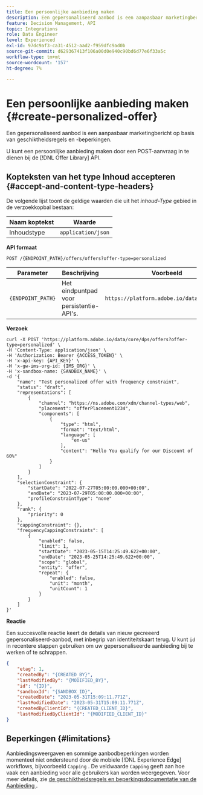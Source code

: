 ```yaml
---
title: Een persoonlijke aanbieding maken
description: Een gepersonaliseerd aanbod is een aanpasbaar marketingbericht op basis van geschiktheidsregels en -beperkingen.
feature: Decision Management, API
topic: Integrations
role: Data Engineer
level: Experienced
exl-id: 97dc9af3-ca31-4512-aad2-f959dfc9ad0b
source-git-commit: d629367413f106a00d0e940c90bd6d77e6f33a5c
workflow-type: tm+mt
source-wordcount: '157'
ht-degree: 7%

---
```


# Een persoonlijke aanbieding maken {#create-personalized-offer}

Een gepersonaliseerd aanbod is een aanpasbaar marketingbericht op basis van geschiktheidsregels en -beperkingen.

U kunt een persoonlijke aanbieding maken door een POST-aanvraag in te dienen bij de [!DNL Offer Library] API.

## Kopteksten van het type Inhoud accepteren {#accept-and-content-type-headers}

De volgende lijst toont de geldige waarden die uit het *inhoud-Type* gebied in de verzoekkopbal bestaan:

| Naam koptekst | Waarde |
| ----------- | ----- |
| Inhoudstype | `application/json` |

**API formaat**

```http
POST /{ENDPOINT_PATH}/offers/offers?offer-type=personalized
```

| Parameter | Beschrijving | Voorbeeld |
| --------- | ----------- | ------- |
| `{ENDPOINT_PATH}` | Het eindpuntpad voor persistentie-API&#39;s. | `https://platform.adobe.io/data/core/dps/` |

**Verzoek**

```shell
curl -X POST 'https://platform.adobe.io/data/core/dps/offers?offer-type=personalized' \
-H 'Content-Type: application/json' \
-H 'Authorization: Bearer {ACCESS_TOKEN}' \
-H 'x-api-key: {API_KEY}' \
-H 'x-gw-ims-org-id: {IMS_ORG}' \
-H 'x-sandbox-name: {SANDBOX_NAME}' \
-d '{
    "name": "Test personalized offer with frequency constraint",
    "status": "draft",
    "representations": [
        {
            "channel": "https://ns.adobe.com/xdm/channel-types/web",
            "placement": "offerPlacement1234",
            "components": [
                {
                    "type": "html",
                    "format": "text/html",
                    "language": [
                        "en-us"
                    ],
                    "content": "Hello You qualify for our Discount of 60%"
                }
            ]
        }
    ],
    "selectionConstraint": {
        "startDate": "2022-07-27T05:00:00.000+00:00",
        "endDate": "2023-07-29T05:00:00.000+00:00",
        "profileConstraintType": "none"
    },
    "rank": {
        "priority": 0
    },
    "cappingConstraint": {},
    "frequencyCappingConstraints": [
        {
            "enabled": false,
            "limit": 1,
            "startDate": "2023-05-15T14:25:49.622+00:00",
            "endDate": "2023-05-25T14:25:49.622+00:00",
            "scope": "global",
            "entity": "offer",
            "repeat": {
                "enabled": false,
                "unit": "month",
                "unitCount": 1
            }
        }
    ]
}'
```

**Reactie**

Een succesvolle reactie keert de details van nieuw gecreeerd gepersonaliseerd-aanbod, met inbegrip van identiteitskaart terug. U kunt `id` in recentere stappen gebruiken om uw gepersonaliseerde aanbieding bij te werken of te schrappen.

```json
{
    "etag": 1,
    "createdBy": "{CREATED_BY}",
    "lastModifiedBy": "{MODIFIED_BY}",
    "id": "{ID}",
    "sandboxId": "{SANDBOX_ID}",
    "createdDate": "2023-05-31T15:09:11.771Z",
    "lastModifiedDate": "2023-05-31T15:09:11.771Z",
    "createdByClientId": "{CREATED_CLIENT_ID}",
    "lastModifiedByClientId": "{MODIFIED_CLIENT_ID}"
}
```

## Beperkingen {#limitations}

Aanbiedingsweergaven en sommige aanbodbeperkingen worden momenteel niet ondersteund door de mobiele [!DNL Experience Edge] workflows, bijvoorbeeld `Capping` . De veldwaarde `Capping` geeft aan hoe vaak een aanbieding voor alle gebruikers kan worden weergegeven. Voor meer details, zie [ de geschiktheidsregels en beperkingsdocumentatie van de Aanbieding ](../../../../offers/offer-library/creating-personalized-offers.md).